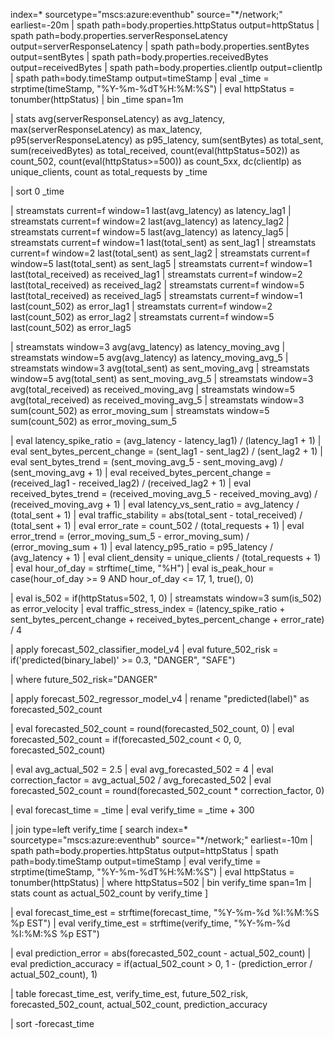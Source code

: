 index=* sourcetype="mscs:azure:eventhub" source="*/network;" earliest=-20m
| spath path=body.properties.httpStatus output=httpStatus
| spath path=body.properties.serverResponseLatency output=serverResponseLatency
| spath path=body.properties.sentBytes output=sentBytes
| spath path=body.properties.receivedBytes output=receivedBytes
| spath path=body.properties.clientIp output=clientIp
| spath path=body.timeStamp output=timeStamp
| eval _time = strptime(timeStamp, "%Y-%m-%dT%H:%M:%S")
| eval httpStatus = tonumber(httpStatus)
| bin _time span=1m

| stats 
    avg(serverResponseLatency) as avg_latency,
    max(serverResponseLatency) as max_latency,
    p95(serverResponseLatency) as p95_latency,
    sum(sentBytes) as total_sent,
    sum(receivedBytes) as total_received,
    count(eval(httpStatus=502)) as count_502,
    count(eval(httpStatus>=500)) as count_5xx,
    dc(clientIp) as unique_clients,
    count as total_requests
  by _time

| sort 0 _time

| streamstats current=f window=1 last(avg_latency) as latency_lag1
| streamstats current=f window=2 last(avg_latency) as latency_lag2
| streamstats current=f window=5 last(avg_latency) as latency_lag5
| streamstats current=f window=1 last(total_sent) as sent_lag1
| streamstats current=f window=2 last(total_sent) as sent_lag2
| streamstats current=f window=5 last(total_sent) as sent_lag5
| streamstats current=f window=1 last(total_received) as received_lag1
| streamstats current=f window=2 last(total_received) as received_lag2
| streamstats current=f window=5 last(total_received) as received_lag5
| streamstats current=f window=1 last(count_502) as error_lag1
| streamstats current=f window=2 last(count_502) as error_lag2
| streamstats current=f window=5 last(count_502) as error_lag5

| streamstats window=3 avg(avg_latency) as latency_moving_avg
| streamstats window=5 avg(avg_latency) as latency_moving_avg_5
| streamstats window=3 avg(total_sent) as sent_moving_avg
| streamstats window=5 avg(total_sent) as sent_moving_avg_5
| streamstats window=3 avg(total_received) as received_moving_avg
| streamstats window=5 avg(total_received) as received_moving_avg_5
| streamstats window=3 sum(count_502) as error_moving_sum
| streamstats window=5 sum(count_502) as error_moving_sum_5

| eval latency_spike_ratio = (avg_latency - latency_lag1) / (latency_lag1 + 1)
| eval sent_bytes_percent_change = (sent_lag1 - sent_lag2) / (sent_lag2 + 1)
| eval sent_bytes_trend = (sent_moving_avg_5 - sent_moving_avg) / (sent_moving_avg + 1)
| eval received_bytes_percent_change = (received_lag1 - received_lag2) / (received_lag2 + 1)
| eval received_bytes_trend = (received_moving_avg_5 - received_moving_avg) / (received_moving_avg + 1)
| eval latency_vs_sent_ratio = avg_latency / (total_sent + 1)
| eval traffic_stability = abs(total_sent - total_received) / (total_sent + 1)
| eval error_rate = count_502 / (total_requests + 1)
| eval error_trend = (error_moving_sum_5 - error_moving_sum) / (error_moving_sum + 1)
| eval latency_p95_ratio = p95_latency / (avg_latency + 1)
| eval client_density = unique_clients / (total_requests + 1)
| eval hour_of_day = strftime(_time, "%H")
| eval is_peak_hour = case(hour_of_day >= 9 AND hour_of_day <= 17, 1, true(), 0)

| eval is_502 = if(httpStatus=502, 1, 0)
| streamstats window=3 sum(is_502) as error_velocity
| eval traffic_stress_index = (latency_spike_ratio + sent_bytes_percent_change + received_bytes_percent_change + error_rate) / 4

| apply forecast_502_classifier_model_v4
| eval future_502_risk = if('predicted(binary_label)' >= 0.3, "DANGER", "SAFE")

| where future_502_risk="DANGER"

| apply forecast_502_regressor_model_v4
| rename "predicted(label)" as forecasted_502_count

| eval forecasted_502_count = round(forecasted_502_count, 0)
| eval forecasted_502_count = if(forecasted_502_count < 0, 0, forecasted_502_count)

| eval avg_actual_502 = 2.5
| eval avg_forecasted_502 = 4
| eval correction_factor = avg_actual_502 / avg_forecasted_502
| eval forecasted_502_count = round(forecasted_502_count * correction_factor, 0)

| eval forecast_time = _time
| eval verify_time = _time + 300

| join type=left verify_time
    [
      search index=* sourcetype="mscs:azure:eventhub" source="*/network;" earliest=-10m
      | spath path=body.properties.httpStatus output=httpStatus
      | spath path=body.timeStamp output=timeStamp
      | eval verify_time = strptime(timeStamp, "%Y-%m-%dT%H:%M:%S")
      | eval httpStatus = tonumber(httpStatus)
      | where httpStatus=502
      | bin verify_time span=1m
      | stats count as actual_502_count by verify_time
    ]

| eval forecast_time_est = strftime(forecast_time, "%Y-%m-%d %I:%M:%S %p EST")
| eval verify_time_est = strftime(verify_time, "%Y-%m-%d %I:%M:%S %p EST")

| eval prediction_error = abs(forecasted_502_count - actual_502_count)
| eval prediction_accuracy = if(actual_502_count > 0, 1 - (prediction_error / actual_502_count), 1)

| table forecast_time_est, verify_time_est, future_502_risk, forecasted_502_count, actual_502_count, prediction_accuracy

| sort -forecast_time